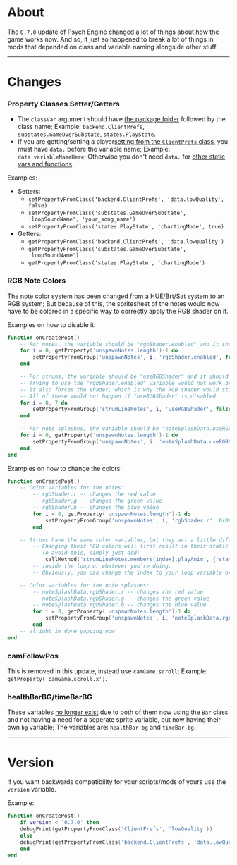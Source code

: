 # About
The `0.7.0` update of Psych Engine changed a lot of things about how the game works now. And so, it just so happened to break a lot of things in mods that depended on class and variable naming alongside other stuff.

***

# Changes
### Property Classes Setter/Getters
- The `classVar` argument should have <ins>the package folder</ins> followed by the class name; Example: `backend.ClientPrefs`, `substates.GameOverSubstate`, `states.PlayState`.
- If you are getting/setting a player<ins>setting from the `ClientPrefs` class</ins>, you must have `data.` before the variable name; Example:
`data.variableNameHere`; Otherwise you don't need `data.` for <ins>other static vars and functions</ins>.

Examples:
- Setters:
    - `setPropertyFromClass('backend.ClientPrefs', 'data.lowQuality', false)` 
    - `setPropertyFromClass('substates.GameOverSubstate', 'loopSoundName', 'your_song_name')`
    - `setPropertyFromClass('states.PlayState', 'chartingMode', true)`
- Getters: 
    - `getPropertyFromClass('backend.ClientPrefs', 'data.lowQuality')`
    - `getPropertyFromClass('substates.GameOverSubstate', 'loopSoundName')`
    - `getPropertyFromClass('states.PlayState', 'chartingMode')`

### RGB Note Colors
The note color system has been changed from a HUE/Brt/Sat system to an RGB system; But because of this, the spritesheet of the notes would now have to be colored in a specific way to correctly apply the RGB shader on it.

Examples on how to disable it:
```lua
function onCreatePost()
    -- For notes, the variable should be "rgbShader.enabled" and it should be set to false as seen below.
    for i = 0, getProperty('unspawnNotes.length')-1 do
        setPropertyFromGroup('unspawnNotes', i, 'rgbShader.enabled', false)
    end

    -- For strums, the variable should be "useRGBShader" and it should be set to false as seen below.
    -- Trying to use the "rgbShader.enabled" variable would not work because it forces the variable to be enabled everytime the strum's animation plays.
    -- It also forces the shader, which is why the RGB shader would still be in effect even if you changed the shader.
    -- All of these would not happen if "useRGBShader" is disabled.
    for i = 0, 7 do
        setPropertyFromGroup('strumLineNotes', i, 'useRGBShader', false)
    end

    -- For note splashes, the variable should be "noteSplashData.useRGBShader" and it should be set to false as seen below.
    for i = 0, getProperty('unspawnNotes.length')-1 do
        setPropertyFromGroup('unspawnNotes', i, 'noteSplashData.useRGBShader', false)
    end
end
```

Examples on how to change the colors:
```lua
function onCreatePost()
    -- Color variables for the notes:
        -- rgbShader.r -- changes the red value
        -- rgbShader.g -- changes the green value
        -- rgbShader.b -- changes the blue value
        for i = 0, getProperty('unspawnNotes.length')-1 do
            setPropertyFromGroup('unspawnNotes', i, 'rgbShader.r', 0x00FF00) -- red value is now colored green
        end

    -- Strums have the same color variables, but they act a little differently.
        -- Changing their RGB colors will first result in their static animations having the shader, until a note is hit, in which case it will go back to normal.
        -- To avoid this, simply just add:
            callMethod('strumLineNotes.members[index].playAnim', {'static'})
        -- inside the loop or whatever you're doing.
        -- Obviously, you can change the index to your loop variable or to an actual number.

    -- Color variables for the note splashes:
        -- noteSplashData.rgbShader.r -- changes rhe red value
        -- noteSplashData.rgbShader.g -- changes the green value
        -- noteSplashData.rgbShader.b -- changes the blue value
        for i = 0, getProperty('unspawnNotes.length')-1 do
            setPropertyFromGroup('unspawnNotes', i, 'noteSplashData.rgbShader.r', 0x00FF00) -- red value is now colored green
        end
    -- alright im done yapping now
end
```

### camFollowPos
This is removed in this update, instead use `camGame.scroll`; Example: `getProperty('camGame.scroll.x')`.

### healthBarBG/timeBarBG
These variables <ins>no longer exist</ins> due to both of them now using the `Bar` class and not having a need for a seperate sprite variable, but now having their own `bg` variable; The variables are: `healthBar.bg` and `timeBar.bg`.

***

# Version
If you want backwards compatibility for your scripts/mods of yours use the `version` variable.

Example:
```lua
function onCreatePost()
    if version < '0.7.0' then
	debugPrint(getPropertyFromClass('ClientPrefs', 'lowQuality'))
    else
	debugPrint(getPropertyFromClass('backend.ClientPrefs', 'data.lowQuality'))
    end
end
```
